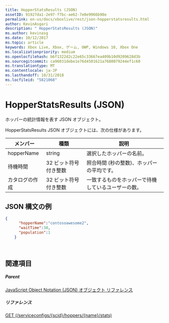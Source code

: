```yaml
---
title: HopperStatsResults (JSON)
assetID: 91927da1-2e97-f7bc-ae62-7e0e9966b98e
permalink: en-us/docs/xboxlive/rest/json-hopperstatsresults.html
author: KevinAsgari
description: " HopperStatsResults (JSON)"
ms.author: kevinasg
ms.date: 10/12/2017
ms.topic: article
keywords: Xbox Live, Xbox, ゲーム, UWP, Windows 10, Xbox One
ms.localizationpriority: medium
ms.openlocfilehash: b6f1322d2c22e65c33667ea409b10d9209628d3b
ms.sourcegitcommit: ca96031debe1e76d4501621a7680079244ef1c60
ms.translationtype: MT
ms.contentlocale: ja-JP
ms.lasthandoff: 10/31/2018
ms.locfileid: "5821068"
---
```

# <a name="hopperstatsresults-json"></a>HopperStatsResults (JSON)
ホッパーの統計情報を表す JSON オブジェクト。 
<a id="ID4EN"></a>

  
 
HopperStatsResults JSON オブジェクトには、次の仕様があります。
 
| メンバー| 種類| 説明| 
| --- | --- | --- | 
| hopperName| string| 選択したホッパーの名前。| 
| 待機時間| 32 ビット符号付き整数| 照合時間 (秒の整数)、ホッパーの平均です。 | 
| カタログの作成| 32 ビット符号付き整数| 一致するものをホッパーで待機しているユーザーの数。| 
  
<a id="ID4EW"></a>

 
## <a name="sample-json-syntax"></a>JSON 構文の例 
 

```json
{
      "hopperName":"contosoawesome2",
      "waitTime":30,
      "population":1
    }
  
    
```

  
<a id="ID4EGB"></a>

 
## <a name="see-also"></a>関連項目
 
<a id="ID4EIB"></a>

 
##### <a name="parent"></a>Parent 

[JavaScript Object Notation (JSON) オブジェクト リファレンス](atoc-xboxlivews-reference-json.md)

  
<a id="ID4EUB"></a>

 
##### <a name="reference"></a>リファレンス 

[GET (/serviceconfigs/{scid}/hoppers/{name}/stats)](../uri/matchtickets/uri-serviceconfigsscidhoppershoppernamestatsget.md)

   
